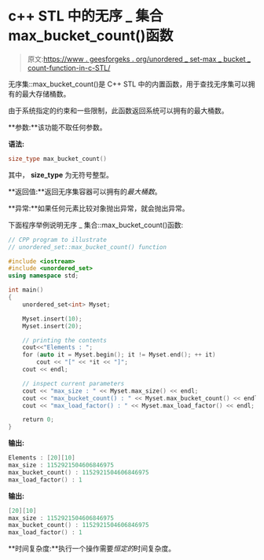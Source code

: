 # c++ STL 中的无序 _ 集合 max_bucket_count()函数

> 原文:[https://www . geesforgeks . org/unordered _ set-max _ bucket _ count-function-in-c-STL/](https://www.geeksforgeeks.org/unordered_set-max_bucket_count-function-in-c-stl/)

无序集::max_bucket_count()是 C++ STL 中的内置函数，用于查找无序集可以拥有的最大存储桶数。

由于系统指定的约束和一些限制，此函数返回系统可以拥有的最大桶数。

**参数:**该功能不取任何参数。

**语法:**

```cpp
size_type max_bucket_count()
```

其中， **size_type** 为无符号整型。

**返回值:**返回无序集容器可以拥有的*最大桶数*。

**异常:**如果任何元素比较对象抛出异常，就会抛出异常。

下面程序举例说明无序 _ 集合::max_bucket_count()函数:

```cpp
// CPP program to illustrate 
// unordered_set::max_bucket_count() function

#include <iostream>
#include <unordered_set>
using namespace std;

int main()
{
    unordered_set<int> Myset;

    Myset.insert(10);
    Myset.insert(20);

    // printing the contents
    cout<<"Elements : ";
    for (auto it = Myset.begin(); it != Myset.end(); ++ it)
        cout << "[" << *it << "]";
    cout << endl;

    // inspect current parameters
    cout << "max_size : " << Myset.max_size() << endl;
    cout << "max_bucket_count() : " << Myset.max_bucket_count() << endl;
    cout << "max_load_factor() : " << Myset.max_load_factor() << endl;

    return 0;
}
```

**输出:**

```cpp
Elements : [20][10]
max_size : 1152921504606846975
max_bucket_count() : 1152921504606846975
max_load_factor() : 1

```

**输出:**

```cpp
[20][10]
max_size : 1152921504606846975
max_bucket_count() : 1152921504606846975
max_load_factor() : 1
```

**时间复杂度:**执行一个操作需要*恒定的*时间复杂度。